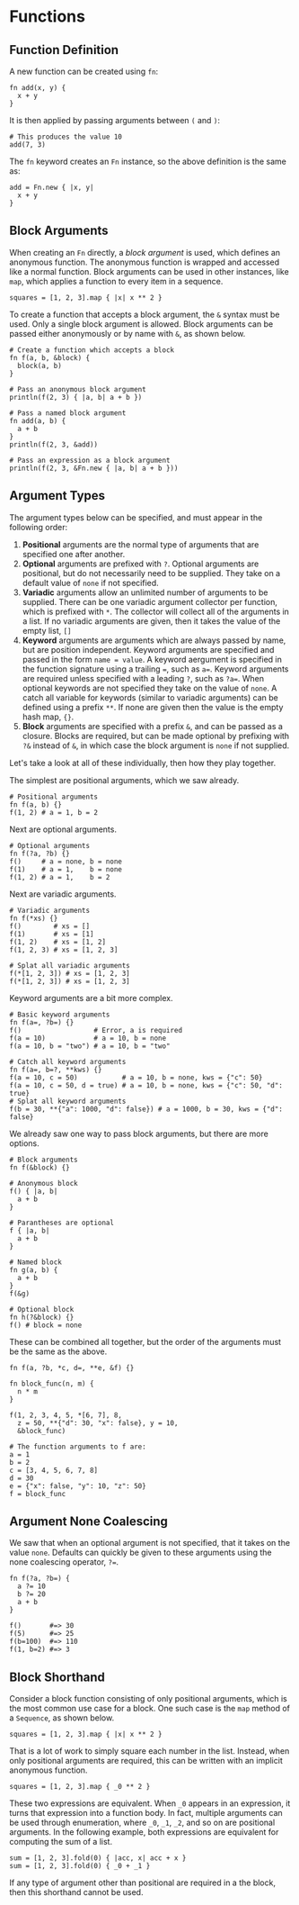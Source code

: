 # Functions

## Function Definition

A new function can be created using `fn`:

```kaki
fn add(x, y) {
  x + y
}
```

It is then applied by passing arguments between `(` and `)`:

```kaki
# This produces the value 10
add(7, 3)
```

The `fn` keyword creates an `Fn` instance, so the above definition is the
same as:

```kaki
add = Fn.new { |x, y|
  x + y
}
```

## Block Arguments

When creating an `Fn` directly, a _block argument_ is used, which defines an
anonymous function. The anonymous function is wrapped and accessed like a
normal function. Block arguments can be used in other instances, like `map`,
which applies a function to every item in a sequence.

```kaki
squares = [1, 2, 3].map { |x| x ** 2 }
```

To create a function that accepts a block argument, the `&` syntax must be
used. Only a single block argument is allowed. Block arguments can be passed
either anonymously or by name with `&`, as shown below.

```kaki
# Create a function which accepts a block
fn f(a, b, &block) {
  block(a, b)
}

# Pass an anonymous block argument
println(f(2, 3) { |a, b| a + b })

# Pass a named block argument
fn add(a, b) {
  a + b
}
println(f(2, 3, &add))

# Pass an expression as a block argument
println(f(2, 3, &Fn.new { |a, b| a + b }))
```

## Argument Types

The argument types below can be specified, and must appear in the following
order:

1.  **Positional** arguments are the normal type of arguments that are
    specified one after another.
2.  **Optional** arguments are prefixed with `?`. Optional arguments are
    positional, but do not necessarily need to be supplied. They take on a
    default value of `none` if not specified.
3.  **Variadic** arguments allow an unlimited number of arguments to be
    supplied. There can be one variadic argument collector per function, which
    is prefixed with `*`. The collector will collect all of the arguments in a
    list. If no variadic arguments are given, then it takes the value of the
    empty list, `[]`
4.  **Keyword** arguments are arguments which are always passed by name, but
    are position independent. Keyword arguments are specified and passed in the
    form `name = value`. A keyword aergument is specified in the function
    signature using a trailing `=`, such as `a=`. Keyword arguments are
    required unless specified with a leading `?`, such as `?a=`. When optional
    keywords are not specified they take on the value of `none`. A catch all
    variable for keywords (similar to variadic arguments) can be defined using
    a prefix `**`. If none are given then the value is the empty hash map,
    `{}`.
5.  **Block** arguments are specified with a prefix `&`, and can be passed as a
    closure. Blocks are required, but can be made optional by prefixing with
    `?&` instead of `&`, in which case the block argument is `none` if not
    supplied.

Let's take a look at all of these individually, then how they play together.

The simplest are positional arguments, which we saw already.

```kaki
# Positional arguments
fn f(a, b) {}
f(1, 2) # a = 1, b = 2
```

Next are optional arguments.

```kaki
# Optional arguments
fn f(?a, ?b) {}
f()     # a = none, b = none
f(1)    # a = 1,    b = none
f(1, 2) # a = 1,    b = 2
```

Next are variadic arguments.

```kaki
# Variadic arguments
fn f(*xs) {}
f()        # xs = []
f(1)       # xs = [1]
f(1, 2)    # xs = [1, 2]
f(1, 2, 3) # xs = [1, 2, 3]

# Splat all variadic arguments
f(*[1, 2, 3]) # xs = [1, 2, 3]
f(*[1, 2, 3]) # xs = [1, 2, 3]
```

Keyword arguments are a bit more complex.

```kaki
# Basic keyword arguments
fn f(a=, ?b=) {}
f()                  # Error, a is required
f(a = 10)            # a = 10, b = none
f(a = 10, b = "two") # a = 10, b = "two"

# Catch all keyword arguments
fn f(a=, b=?, **kws) {}
f(a = 10, c = 50)           # a = 10, b = none, kws = {"c": 50}
f(a = 10, c = 50, d = true) # a = 10, b = none, kws = {"c": 50, "d": true}
# Splat all keyword arguments
f(b = 30, **{"a": 1000, "d": false}) # a = 1000, b = 30, kws = {"d": false}
```

We already saw one way to pass block arguments, but there are more options.

```kaki
# Block arguments
fn f(&block) {}

# Anonymous block
f() { |a, b|
  a + b
}

# Parantheses are optional
f { |a, b|
  a + b
}

# Named block
fn g(a, b) {
  a + b
}
f(&g)

# Optional block
fn h(?&block) {}
f() # block = none
```

These can be combined all together, but the order of the arguments must be the
same as the above.

```kaki
fn f(a, ?b, *c, d=, **e, &f) {}

fn block_func(n, m) {
  n * m
}

f(1, 2, 3, 4, 5, *[6, 7], 8,
  z = 50, **{"d": 30, "x": false}, y = 10,
  &block_func)

# The function arguments to f are:
a = 1
b = 2
c = [3, 4, 5, 6, 7, 8]
d = 30
e = {"x": false, "y": 10, "z": 50}
f = block_func
```

## Argument None Coalescing

We saw that when an optional argument is not specified, that it takes on the
value `none`. Defaults can quickly be given to these arguments using the none
coalescing operator, `?=`.

```kaki
fn f(?a, ?b=) {
  a ?= 10
  b ?= 20
  a + b
}

f()       #=> 30
f(5)      #=> 25
f(b=100)  #=> 110
f(1, b=2) #=> 3
```

## Block Shorthand

Consider a block function consisting of only positional arguments, which is the
most common use case for a block. One such case is the `map` method of a
`Sequence`, as shown below.

```kaki
squares = [1, 2, 3].map { |x| x ** 2 }
```

That is a lot of work to simply square each number in the list. Instead, when
only positional arguments are required, this can be written with an implicit
anonymous function.

```kaki
squares = [1, 2, 3].map { _0 ** 2 }
```

These two expressions are equivalent. When `_0` appears in an expression, it
turns that expression into a function body. In fact, multiple arguments can be
used through enumeration, where `_0`, `_1`, `_2`, and so on are positional
arguments. In the following example, both expressions are equivalent for
computing the sum of a list.

```kaki
sum = [1, 2, 3].fold(0) { |acc, x| acc + x }
sum = [1, 2, 3].fold(0) { _0 + _1 }
```

If any type of argument other than positional are required in a the block, then
this shorthand cannot be used.
